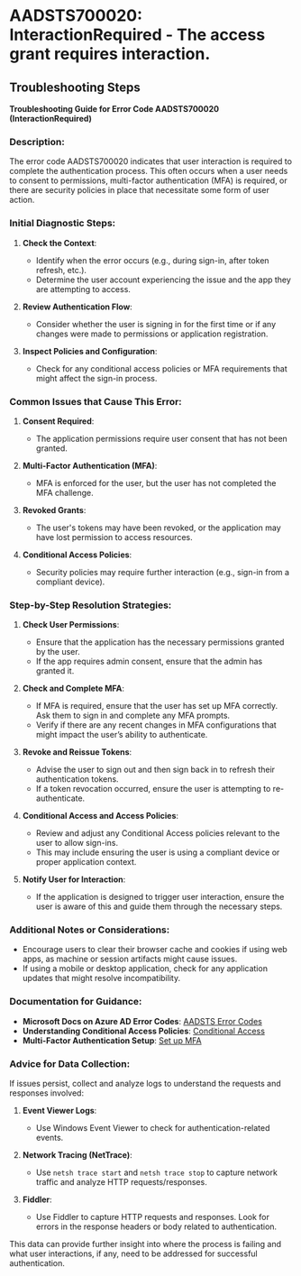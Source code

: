 
# AADSTS700020: InteractionRequired - The access grant requires interaction.


## Troubleshooting Steps
**Troubleshooting Guide for Error Code AADSTS700020 (InteractionRequired)**

### Description:
The error code AADSTS700020 indicates that user interaction is required to complete the authentication process. This often occurs when a user needs to consent to permissions, multi-factor authentication (MFA) is required, or there are security policies in place that necessitate some form of user action.

### Initial Diagnostic Steps:
1. **Check the Context**:
   - Identify when the error occurs (e.g., during sign-in, after token refresh, etc.).
   - Determine the user account experiencing the issue and the app they are attempting to access.

2. **Review Authentication Flow**:
   - Consider whether the user is signing in for the first time or if any changes were made to permissions or application registration.

3. **Inspect Policies and Configuration**:
   - Check for any conditional access policies or MFA requirements that might affect the sign-in process.

### Common Issues that Cause This Error:
1. **Consent Required**:
   - The application permissions require user consent that has not been granted.

2. **Multi-Factor Authentication (MFA)**:
   - MFA is enforced for the user, but the user has not completed the MFA challenge.

3. **Revoked Grants**:
   - The user's tokens may have been revoked, or the application may have lost permission to access resources.

4. **Conditional Access Policies**:
   - Security policies may require further interaction (e.g., sign-in from a compliant device).

### Step-by-Step Resolution Strategies:
1. **Check User Permissions**:
   - Ensure that the application has the necessary permissions granted by the user. 
   - If the app requires admin consent, ensure that the admin has granted it.

2. **Check and Complete MFA**:
   - If MFA is required, ensure that the user has set up MFA correctly. Ask them to sign in and complete any MFA prompts.
   - Verify if there are any recent changes in MFA configurations that might impact the user’s ability to authenticate.

3. **Revoke and Reissue Tokens**:
   - Advise the user to sign out and then sign back in to refresh their authentication tokens.
   - If a token revocation occurred, ensure the user is attempting to re-authenticate.

4. **Conditional Access and Access Policies**:
   - Review and adjust any Conditional Access policies relevant to the user to allow sign-ins.
   - This may include ensuring the user is using a compliant device or proper application context.

5. **Notify User for Interaction**:
   - If the application is designed to trigger user interaction, ensure the user is aware of this and guide them through the necessary steps.

### Additional Notes or Considerations:
- Encourage users to clear their browser cache and cookies if using web apps, as machine or session artifacts might cause issues.
- If using a mobile or desktop application, check for any application updates that might resolve incompatibility.

### Documentation for Guidance:
- **Microsoft Docs on Azure AD Error Codes**: [AADSTS Error Codes](https://learn.microsoft.com/en-us/azure/active-directory/develop/reference-aad-error-codes)
- **Understanding Conditional Access Policies**: [Conditional Access](https://learn.microsoft.com/en-us/azure/active-directory/conditional-access/overview)
- **Multi-Factor Authentication Setup**: [Set up MFA](https://learn.microsoft.com/en-us/azure/active-directory/user-help/multi-factor-authentication-end-user-requirements)

### Advice for Data Collection:
If issues persist, collect and analyze logs to understand the requests and responses involved:

1. **Event Viewer Logs**:
   - Use Windows Event Viewer to check for authentication-related events.

2. **Network Tracing (NetTrace)**:
   - Use `netsh trace start` and `netsh trace stop` to capture network traffic and analyze HTTP requests/responses.

3. **Fiddler**:
   - Use Fiddler to capture HTTP requests and responses. Look for errors in the response headers or body related to authentication.

This data can provide further insight into where the process is failing and what user interactions, if any, need to be addressed for successful authentication.